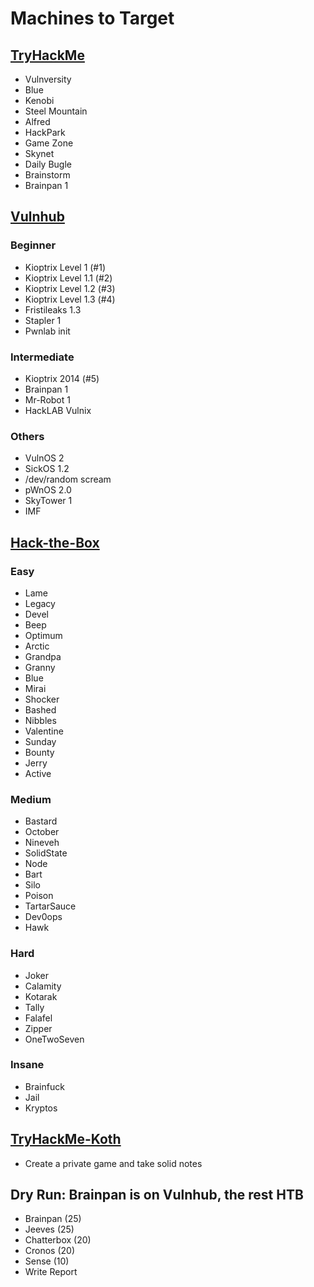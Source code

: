 # Machines to Target
## [TryHackMe](https://tryhackme.com/)
- Vulnversity
- Blue
- Kenobi
- Steel Mountain
- Alfred
- HackPark
- Game Zone
- Skynet
- Daily Bugle
- Brainstorm
- Brainpan 1

## [Vulnhub](https://www.vulnhub.com/)
### Beginner 
- Kioptrix Level 1 (#1)
- Kioptrix Level 1.1 (#2)
- Kioptrix Level 1.2 (#3)
- Kioptrix Level 1.3 (#4)
- Fristileaks 1.3
- Stapler 1
- Pwnlab init
### Intermediate
- Kioptrix 2014 (#5)
- Brainpan 1
- Mr-Robot 1
- HackLAB Vulnix
### Others
- VulnOS 2
- SickOS 1.2
- /dev/random scream
- pWnOS 2.0
- SkyTower 1
- IMF

## [Hack-the-Box](https://www.hackthebox.eu/)
### Easy
- Lame
- Legacy
- Devel
- Beep
- Optimum
- Arctic
- Grandpa
- Granny
- Blue
- Mirai
- Shocker
- Bashed
- Nibbles
- Valentine
- Sunday
- Bounty
- Jerry
- Active
### Medium
- Bastard
- October
- Nineveh
- SolidState
- Node
- Bart
- Silo
- Poison
- TartarSauce
- Dev0ops
- Hawk
### Hard
- Joker
- Calamity
- Kotarak
- Tally
- Falafel
- Zipper
- OneTwoSeven
### Insane
- Brainfuck
- Jail
- Kryptos

## [TryHackMe-Koth](https://tryhackme.com/games/koth)
- Create a private game and take solid notes

## Dry Run: Brainpan is on Vulnhub, the rest HTB
- Brainpan (25)
- Jeeves (25)
- Chatterbox (20)
- Cronos (20)
- Sense (10)
- Write Report

